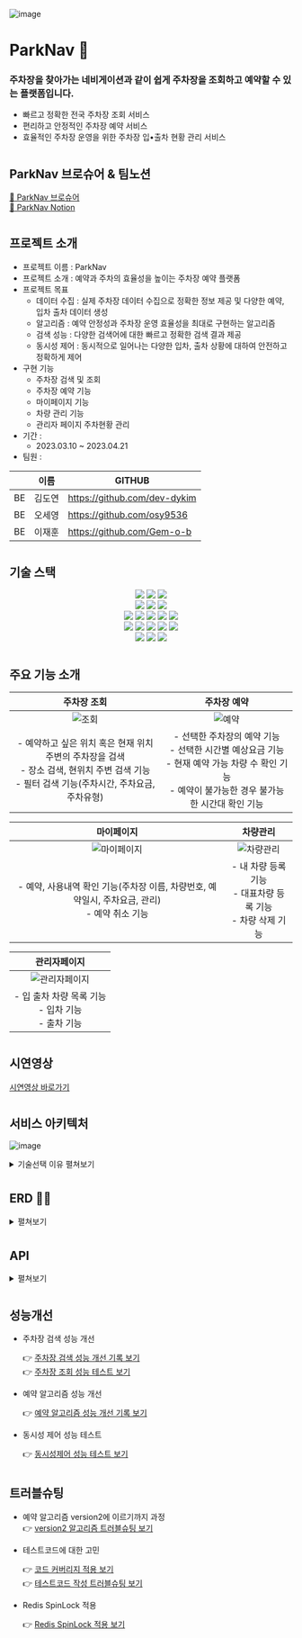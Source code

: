 
![image](https://user-images.githubusercontent.com/96133075/231780028-57618253-9f6e-4657-9144-bf7bfbea650b.png)

# ParkNav 🚌
### 주차장을 찾아가는 네비게이션과 같이 쉽게 주차장을 조회하고 예약할 수 있는 플랫폼입니다.

- 빠르고 정확한 전국 주차장 조회 서비스
- 편리하고 안정적인 주차장 예약 서비스
- 효율적인 주차장 운영을 위한 주차장 입•출차 현황 관리 서비스

#

## ParkNav 브로슈어 & 팀노션

[📗 ParkNav 브로슈어](https://park-nav.notion.site/ParkNav-d2000f88d39e45d5bf736f3ff3ae8a4a)<br>
[📙 ParkNav Notion](https://park-nav.notion.site/park-nav/ParkNav-a926b8c75e9a4497a6876ff25af53f3d)

#
## 프로젝트 소개 
- 프로젝트 이름 : ParkNav
- 프로젝트 소개 : 예약과 주차의 효율성을 높이는 주차장 예약 플랫폼
- 프로젝트 목표
    - 데이터 수집 : 실제 주차장 데이터 수집으로 정확한 정보 제공 및 다양한 예약, 입차 출차 데이터 생성
    - 알고리즘 : 예약 안정성과 주차장 운영 효율성을 최대로 구현하는 알고리즘
    - 검색 성능 : 다양한 검색어에 대한 빠르고 정확한 검색 결과 제공
    - 동시성 제어 : 동시적으로 일어나는 다양한 입차, 출차 상황에 대하여 안전하고 정확하게 제어
- 구현 기능
    - 주차장 검색 및 조회
    - 주차장 예약 기능
    - 마이페이지 기능
    - 차량 관리 기능
    - 관리자 페이지 주차현황 관리
- 기간 :
    - 2023.03.10 ~ 2023.04.21
- 팀원 : <br>


|     | 이름   | GITHUB |
|-----|------|--------|
| BE  | 김도연  | https://github.com/dev-dykim |
| BE  | 오세영  | https://github.com/osy9536 |
| BE  | 이재훈  | https://github.com/Gem-o-b |



#

## 기술 스택 
<div align=center> 
  <img src="https://img.shields.io/badge/java-002266?style=for-the-badge&logo=java&logoColor=white"> 
  <img src="https://img.shields.io/badge/python-FFE400?style=for-the-badge&logo=python&logoColor=4374D9"> 
  <img src="https://img.shields.io/badge/gradle-02303A?style=for-the-badge&logo=gradle&logoColor=white">
  <br>
  <img src="https://img.shields.io/badge/springboot-6DB33F?style=for-the-badge&logo=springboot&logoColor=white">
  <img src="https://img.shields.io/badge/springjpa-6DB33F?style=for-the-badge&logo=jpa&logoColor=white"> 
  <img src="https://img.shields.io/badge/springsecurity-6DB33F?style=for-the-badge&logo=jpa&logoColor=white"> 
  
 
  <br>

  <img src="https://img.shields.io/badge/html5-E34F26?style=for-the-badge&logo=html5&logoColor=white"> 
  <img src="https://img.shields.io/badge/javascript-F7DF1E?style=for-the-badge&logo=javascript&logoColor=black"> 
  <img src="https://img.shields.io/badge/css-1572B6?style=for-the-badge&logo=css3&logoColor=white"> 
  <img src="https://img.shields.io/badge/axios-61DAFB?style=for-the-badge&logo=axios&logoColor=black">
  <img src="https://img.shields.io/badge/Thymeleaf-339933?style=for-the-badge&logo=Thymeleaf&logoColor=white">
  <br>

  <img src="https://img.shields.io/badge/Docker-2496ED?style=for-the-badge&logo=Docker&logoColor=white">
  <img src="https://img.shields.io/badge/amazonaws-FF9436?style=for-the-badge&logo=amazonaws&logoColor=white">  
  <img src="https://img.shields.io/badge/amazon rds-61DAFB?style=for-the-badge&logo=amazonrds&logoColor=white">
  <img src="https://img.shields.io/badge/redis-DD0031?style=for-the-badge&logo=redis&logoColor=white">
  <img src="https://img.shields.io/badge/mysql-4479A1?style=for-the-badge&logo=mysql&logoColor=white"> 


  <br>
  <img src="https://img.shields.io/badge/github action-000000?style=for-the-badge&logo=githubaction&logoColor=white">
  <img src="https://img.shields.io/badge/junit5-F05032?style=for-the-badge&logo=junit5&logoColor=white">
  <img src="https://img.shields.io/badge/jmeter-000000?style=for-the-badge&logo=jmeter&logoColor=white">
</div>

#

## 주요 기능 소개 

| 주차장 조회  |                                                    주차장 예약                                                     |
|:-------:|:-------------------------------------------------------------------------------------------------------------:|
| ![조회](https://user-images.githubusercontent.com/111578825/231799138-15a1b191-accb-4a57-90af-0e4f8f25ce4e.gif) | ![예약](https://user-images.githubusercontent.com/111578825/231799385-7c07bfc9-12ac-4492-b98a-d1a64a236c0e.gif) |
| - 예약하고 싶은 위치 혹은 현재 위치 주변의 주차장을 검색 <br>- 장소 검색, 현위치 주변 검색 기능<br>- 필터 검색 기능(주차시간, 주차요금, 주차유형) |        - 선택한 주차장의 예약 기능<br>- 선택한 시간별 예상요금 기능<br>- 현재 예약 가능 차량 수 확인 기능<br>- 예약이 불가능한 경우 불가능한 시간대 확인 기능         |


|                                                      마이페이지                                                       |               차량관리               |
|:----------------------------------------------------------------------------------------------------------------:|:--------------------------------:|
| ![마이페이지](https://user-images.githubusercontent.com/111578825/231799364-2a9a8bc6-c7ed-4035-95e1-85761152da31.gif) | ![차량관리](https://user-images.githubusercontent.com/111578825/231799398-77078d2c-3560-467f-9acb-6b0d7c651eb4.gif)|
|                           - 예약, 사용내역 확인 기능(주차장 이름, 차량번호, 예약일시, 주차요금, 관리)<br>- 예약 취소 기능                           | - 내 차량 등록 기능<br>- 대표차량 등록 기능<br>- 차량 삭제 기능 |

|                                                      관리자페이지                                                       |
|:-----------------------------------------------------------------------------------------------------------------:|
| ![관리자페이지](https://user-images.githubusercontent.com/111578825/231799350-d1aa02d6-803a-4f39-8e67-c34dac3828a7.gif) |
|                                    - 입 출차 차량 목록 기능<br>- 입차 기능<br>- 출차 기능                                     |

#
## 시연영상 
[시연영상 바로가기]()

#
## 서비스 아키텍처 
![image](https://user-images.githubusercontent.com/96133075/231802682-82b6b5d7-b3ee-4171-a24c-fb817afa69d9.png)

<details>
<summary> 기술선택 이유 펼쳐보기 </summary>
<div markdown="1">

| 요구 사항    | 기술                                                                                                       | 기술 선택 이유                                                                                                                                                                                                                                                                                                                                                                                                                                  |
|----------|----------------------------------------------------------------------------------------------------------|-------------------------------------------------------------------------------------------------------------------------------------------------------------------------------------------------------------------------------------------------------------------------------------------------------------------------------------------------------------------------------------------------------------------------------------------|
| 동시성 제어   | 선택한 기술 :</br>- Lettuce 스핀락</br></br>선택지 :</br>- Pessimistic Locking</br>- Redisson 분산락</br>- Lettuce 스핀락 | Lettuce 스핀락</br>- Version2에서 시간대별 예약 현황 테이블을 만듦으로써 성능적인 면의 상승이 있었지만, 동시성 제어가 실패하게 되면 코어 로직에서 이전 Version1보다 치명적인 문제가 발생할 수 있음 </br>- Pessimistic Locking이 속도면에서 더 좋은 성능을 갖고 있지만, 다음과 같은 단점이 존재</br> • 동시에 많은 요청이오면 데드락(deadlock)이 발생할 가능성 </br>  • 특정 데이터에 락을거는 특성상 해당 로직의 추가적인 수정이 발생시 락의 위치를 바꾸거나 추가적인 락을 걸어야 함</br>  • 완벽한 동시성 제어가 되지 않을 수 있음</br>→ 동시성 제어의 속도면에서는 Pessimistic Locking이 더 좋은 성능일지라도, 전체적인 프로젝트의 안정성을 위해 Lettuce의 스핀락 사용 |
| CI/CD    | 선택한 기술 :</br>- GitHub Actions</br></br>선택지 :</br>- GitHub Actions</br>- Jenkins                          | GitHub Actions</br>- 무료이거나 비용이 저렴할 것</br>- 짧은 기간에 사용해야하기 때문에 러닝커브 및 예상 리소스가 낮을 것</br>- EC2에 배포가 가능해야하고 GIT과 연동이 될 것                                                                                                                                                                                                                                                                                                                       |
| Test     | 선택한 기술 :</br>- Jmeter, JUnit5                                                                            | Jmeter:</br>- 대용량 트래픽을 시뮬레이션할 수 있는 테스트 도구로써 Jmeter를 선정:</br>- 이를 통해 시스템이 정상적으로 대량의 요청을 처리할 수 있는지 확인, 병목 현상 발견:</br>:</br>JUnit5:</br>- 자바 언어를 기반으로 하는 유닛 테스트 도구:</br>- 단위 테스트 : 단위테스트를 통해 해당 메서드가 정상 작동하는지 확인:</br>- 통합 테스트 : 동시성 제어 기능을 테스트하고 다중 스레드 환경에서 안정성을 확인                                                                                                                                                                        |
| 검색 성능 개선 | 선택한 기술 : </br>- Fetch Join</br>- QueryDSL</br>- Fulltext index                                           | Fetch Join(N+1 문제)</br>- 부모 엔티티를 조회한 후 연관된 자식 엔티티를 조회하는 과정에서 부모 엔티티 수만큼 자식 엔티티를 조회하는 문제 해결</br></br>QueryDSL</br>- 자바 코드와 유사한 형태로 쿼리를 작성 가능 </br>    → 가독성 향상, 코드 재사용성 향상, 컴파일시 문법 오류 확인 가능</br>- 런타임에 쿼리를 조건에 따라 다르게 생성하고 실행해야 하는 동적쿼리 생성 가능</br></br>Fulltext index(ngram)</br>- ParkInfo의 name 컬럼에 index를 걺으로써 검색 속도 향상</br>- 특정 단어, 구 검색 정확성 향상                                                                                       |
| API      | 선택한 기술 :</br>- Kakao map API</br></br>선택지 :</br>- Kakao map API</br>- Naver map API                      | Kakao map API</br>- 선택기준 : 검색 시 다양한 조건에 의해 검색이 가능해야함 ( 건물명, 도로명, 주소 등)</br>- Naver map API : 주소에 대한 위도, 경도만 검색가능 ( 강남구, 서울시 등 )</br>- Kakao map API : 검색어에 대한 위도, 경도를 검색가능( 63빌딩, 강남구 등 )                                                                                                                                                                                                                                                 |

</div>
</details>

#
## ERD 👨🏻‍
<details>
<summary> 펼쳐보기 </summary>
<div markdown="1">  

![image](https://user-images.githubusercontent.com/96133075/231802720-bce7cf31-7553-4e7a-8981-6b1e873350f7.png)

</div>
</details>

#
## API 
<details>
<summary> 펼쳐보기 </summary>
<div markdown="1">  

![image](https://user-images.githubusercontent.com/96133075/231802763-02ec2b27-1ffa-4e21-862c-15dd3165ee37.png)

</div>
</details>

#
## 성능개선


- 주차장 검색 성능 개선

  👉 <a href="https://park-nav.notion.site/fe13e60753af4749912bdb0128d6c7b8" target="_blank"> 주차장 검색 성능 개선 기록 보기 </a>
  <br>
  👉 <a href="https://park-nav.notion.site/93a55b37bc8441e294581fcea80c0a4a" target="_blank"> 주차장 조회 성능 테스트 보기 </a>

- 예약 알고리즘 성능 개선

  👉 <a href="https://park-nav.notion.site/ed0c8d7d03f44b1b84df5864747719a5" target="_blank"> 예약 알고리즘 성능 개선 기록 보기 </a>

- 동시성 제어 성능 테스트

  👉 <a href="https://park-nav.notion.site/8462a3eb82484bb7bb3a464e61f4ea31" target="_blank"> 동시성제어 성능 테스트 보기 </a>

#
## 트러블슈팅 

- 예약 알고리즘 version2에 이르기까지 과정  
  👉 <a href="https://www.notion.so/park-nav/152d353a96734bb09175621f933c551e?pvs=4" target="_blank"> version2 알고리즘 트러블슈팅 보기 </a>

- 테스트코드에 대한 고민 

  👉 <a href="https://park-nav.notion.site/Jacoco-0c8a8ee50fb54c17b77e6c45950fab79" target="_blank"> 코드 커버리지 적용 보기 </a>
  <br>
  👉 <a href="https://park-nav.notion.site/7011b2513bdd4589b295f69a0b671db0" target="_blank"> 테스트코드 작성 트러블슈팅 보기 </a>

- Redis SpinLock 적용

  👉 <a href="https://park-nav.notion.site/7ec0d3c0bef6487baacd605179d75110" target="_blank"> Redis SpinLock 적용 보기 </a>

</details>
